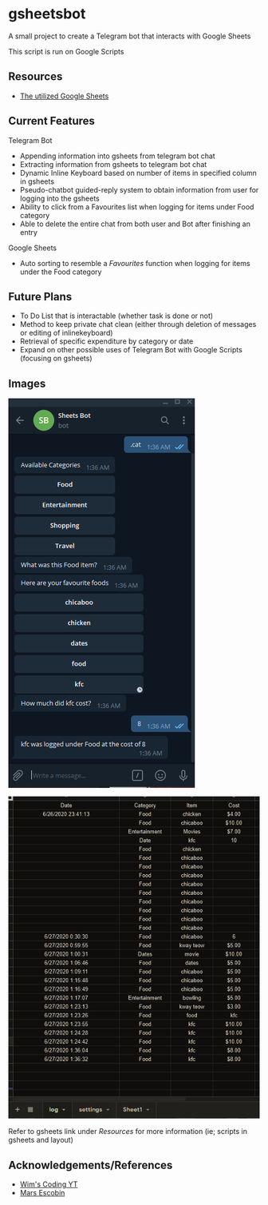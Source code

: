 # gsheetsbot
A small project to create a Telegram bot that interacts with Google Sheets

This script is run on Google Scripts

## Resources
* [The utilized Google Sheets](https://docs.google.com/spreadsheets/d/1aChvreatc2_in1ZPchH0TAJ1vdyH241BnxPNMLyJZbQ/edit?usp=sharing)

## Current Features

Telegram Bot

* Appending information into gsheets from telegram bot chat
* Extracting information from gsheets to telegram bot chat
* Dynamic Inline Keyboard based on number of items in specified column in gsheets
* Pseudo-chatbot guided-reply system to obtain information from user for logging into the gsheets 
* Ability to click from a Favourites list when logging for items under Food category
* Able to delete the entire chat from both user and Bot after finishing an entry


Google Sheets

* Auto sorting to resemble a *Favourites* function when logging for items under the Food category


## Future Plans
* To Do List that is interactable (whether task is done or not)
* Method to keep private chat clean (either through deletion of messages or editing of inlinekeyboard)
* Retrieval of specific expenditure by category or date
* Expand on other possible uses of Telegram Bot with Google Scripts (focusing on gsheets)

## Images
![Telegram Bot](/images/gsheetsbot.PNG) 

![gsheets](/images/sheetssheets.PNG) 


Refer to gsheets link under *Resources* for more information (ie; scripts in gsheets and layout)

## Acknowledgements/References
* [Wim's Coding YT](https://www.youtube.com/watch?v=24EyItKfm50&t=2s&ab_channel=Wim%27sCodingSecrets)
* [Mars Escobin](https://medium.com/@chutzpah/telegram-inline-keyboards-using-google-app-script-f0a0550fde26)
